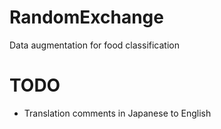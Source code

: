 # RandomExchange
Data augmentation for food classification

# TODO
* Translation comments in Japanese to English
